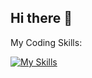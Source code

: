 ## Hi there 👋

<!--
**VladimirDeJesusMolina/VladimirDeJesusMolina** is a ✨ _special_ ✨ repository because its `README.md` (this file) appears on your GitHub profile.

Here are some ideas to get you started:

- 🔭 I’m currently working on ...
- 🌱 I’m currently learning ...
- 👯 I’m looking to collaborate on ...
- 🤔 I’m looking for help with ...
- 💬 Ask me about ...
- 📫 How to reach me: ...
- 😄 Pronouns: ...
- ⚡ Fun fact: ...
-->
My Coding Skills:

[![My Skills](https://skillicons.dev/icons?i=js,java,react,html)](https://skillicons.dev)
